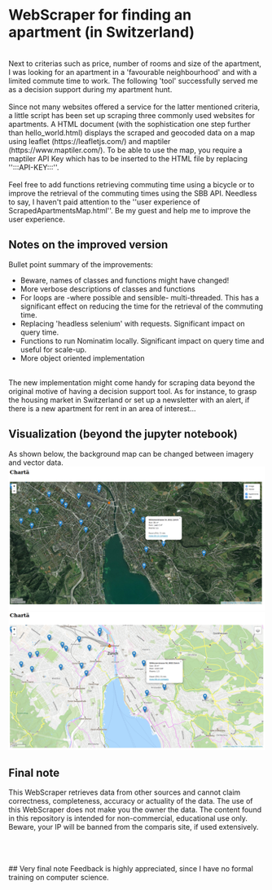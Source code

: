 # WebScraper for finding an apartment (in Switzerland)
<br>
Next to criterias such as price, number of rooms and size of the apartment, I was looking for an apartment in a 'favourable neighbourhood' and with a limited commute time to work.
The following 'tool' successfully served me as a decision support during my apartment hunt.
<br>    
<br>
Since not many websites offered a service for the latter mentioned criteria, a little script has been set up scraping three commonly used websites for apartments. 
A HTML document (with the sophistication one step further than hello_world.html) displays the scraped and geocoded data on a map using leaflet (https://leafletjs.com/) and 
maptiler (https://www.maptiler.com/). To be able to use 
the map, you require a maptiler API Key which has to be inserted to the HTML file by replacing '':::API-KEY:::''. 
<br>    
<br>
Feel free to add functions retrieving commuting time using a bicycle or to improve the retrieval of the commuting times using the SBB API. 
Needless to say, I haven't paid attention to the ''user experience of ScrapedApartmentsMap.html''. Be my guest and help me to improve the user experience. 

## Notes on the improved version
Bullet point summary of the improvements:
* Beware, names of classes and functions might have changed!
* More verbose descriptions of classes and functions
* For loops are -where possible and sensible- multi-threaded. This has a significant effect on reducing the time for the retrieval of the commuting time.  
* Replacing 'headless selenium' with requests. Significant impact on query time.
* Functions to run Nominatim locally. Significant impact on query time and useful for scale-up.
* More object oriented implementation  
<br>
The new implementation might come handy for scraping data beyond the original motive of having a decision support tool. As for instance, to grasp the housing market in Switzerland or set up a newsletter with an alert, if there is a new apartment for rent in an area of interest...  

## Visualization (beyond the jupyter notebook)
As shown below, the background map can be changed between imagery and vector data. 
![Map view 1](https://github.com/kahya-se/WebScraper_ApartmentsInSwitzerland/blob/main/imgs/example02.png?raw=true)
![Map view 2](https://github.com/kahya-se/WebScraper_ApartmentsInSwitzerland/blob/main/imgs/example03.png?raw=true)

## Final note
This WebScraper retrieves data from other sources and cannot claim correctness, completeness, accuracy or actuality of the data. 
The use of this WebScraper does not make you the owner the data. 
The content found in this repository is intended for non-commercial, educational use only.
Beware, your IP will be banned from the comparis site, if used extensively. 

<br> 
<br> 
<br> 
## Very final note
Feedback is highly appreciated, since I have no formal training on computer science. 
